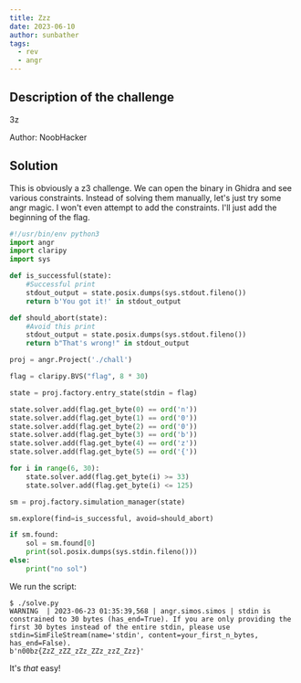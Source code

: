 ```yaml
---
title: Zzz
date: 2023-06-10
author: sunbather
tags:
  - rev
  - angr
---
```


## Description of the challenge

3z

Author: NoobHacker

## Solution

This is obviously a z3 challenge. We can open the binary in Ghidra and see various constraints. Instead of solving them manually, let's just try some angr magic. I won't even attempt to add the constraints. I'll just add the beginning of the flag.

```py
#!/usr/bin/env python3
import angr
import claripy
import sys

def is_successful(state):
    #Successful print
    stdout_output = state.posix.dumps(sys.stdout.fileno())
    return b'You got it!' in stdout_output

def should_abort(state):
    #Avoid this print
    stdout_output = state.posix.dumps(sys.stdout.fileno())
    return b"That's wrong!" in stdout_output

proj = angr.Project('./chall')

flag = claripy.BVS("flag", 8 * 30)

state = proj.factory.entry_state(stdin = flag)

state.solver.add(flag.get_byte(0) == ord('n'))
state.solver.add(flag.get_byte(1) == ord('0'))
state.solver.add(flag.get_byte(2) == ord('0'))
state.solver.add(flag.get_byte(3) == ord('b'))
state.solver.add(flag.get_byte(4) == ord('z'))
state.solver.add(flag.get_byte(5) == ord('{'))

for i in range(6, 30):
    state.solver.add(flag.get_byte(i) >= 33)
    state.solver.add(flag.get_byte(i) <= 125)

sm = proj.factory.simulation_manager(state)

sm.explore(find=is_successful, avoid=should_abort)

if sm.found:
    sol = sm.found[0]
    print(sol.posix.dumps(sys.stdin.fileno()))
else:
    print("no sol")
```
We run the script:
```
$ ./solve.py
WARNING  | 2023-06-23 01:35:39,568 | angr.simos.simos | stdin is constrained to 30 bytes (has_end=True). If you are only providing the first 30 bytes instead of the entire stdin, please use stdin=SimFileStream(name='stdin', content=your_first_n_bytes, has_end=False).
b'n00bz{ZzZ_zZZ_zZz_ZZz_zzZ_Zzz}'
```

It's _that_ easy!
